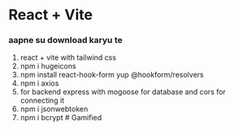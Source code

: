 # React + Vite

### aapne su download karyu te

1. react + vite with tailwind css
2. npm i hugeicons 
3. npm install react-hook-form yup @hookform/resolvers
4. npm i axios 
5. for backend express with mogoose for database and cors for connecting it 
6. npm i jsonwebtoken
7. npm i bcrypt #   G a m i f i e d  
 